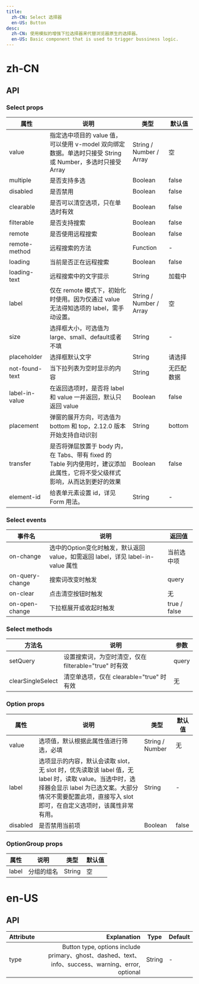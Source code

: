 ```yaml
---
title:
  zh-CN: Select 选择器
  en-US: Button
desc:
  zh-CN: 使用模拟的增强下拉选择器来代替浏览器原生的选择器。
  en-US: Basic component that is used to trigger bussiness logic.
---
```



# zh-CN

## API


### Select props

| 属性 |说明 |类型 |默认值 |
| --- |--- |--- |--- |
| value |指定选中项目的 value 值，可以使用 v-model 双向绑定数据。单选时只接受 String 或 Number，多选时只接受 Array |String / Number / Array |空 |
| multiple |是否支持多选 |Boolean |false |
| disabled |是否禁用 |Boolean |false |
| clearable |是否可以清空选项，只在单选时有效 |Boolean |false |
| filterable |是否支持搜索 |Boolean |false |
| remote |是否使用远程搜索 |Boolean |false |
| remote-method |远程搜索的方法 |Function |- |
| loading |当前是否正在远程搜索 |Boolean |false |
| loading-text |远程搜索中的文字提示 |String |加载中 |
| label |仅在 remote 模式下，初始化时使用。因为仅通过 value 无法得知选项的 label，需手动设置。 |String / Number / Array |空 |
| size |选择框大小，可选值为large、small、default或者不填 |String |- |
| placeholder |选择框默认文字 |String |请选择 |
| not-found-text |当下拉列表为空时显示的内容 |String |无匹配数据 |
| label-in-value |在返回选项时，是否将 label 和 value 一并返回，默认只返回 value |Boolean |false |
| placement |弹窗的展开方向，可选值为 bottom 和 top，2.12.0 版本开始支持自动识别 |String |bottom |
| transfer |是否将弹层放置于 body 内，在 Tabs、带有 fixed 的 Table 列内使用时，建议添加此属性，它将不受父级样式影响，从而达到更好的效果 |Boolean |false |
| element-id |给表单元素设置 id，详见 Form 用法。 |String |- |

### Select events

| 事件名 |说明 |返回值 |
| --- |--- |--- |
| on-change |选中的Option变化时触发，默认返回 value，如需返回 label，详见 label-in-value 属性 |当前选中项 |
| on-query-change |搜索词改变时触发 |query |
| on-clear |点击清空按钮时触发 |无 |
| on-open-change |下拉框展开或收起时触发 |true / false |

### Select methods

| 方法名 |说明 |参数 |
| --- |--- |--- |
| setQuery |设置搜索词，为空时清空，仅在 filterable="true" 时有效 |query |
| clearSingleSelect |清空单选项，仅在 clearable="true" 时有效 |无 |


### Option props
| 属性 |说明 |类型 |默认值 |
| --- |--- |--- |--- |
| value |选项值，默认根据此属性值进行筛选，必填 |String / Number |无 |
| label |选项显示的内容，默认会读取 slot，无 slot 时，优先读取该 label 值，无 label 时，读取 value。当选中时，选择器会显示 label 为已选文案。大部分情况不需要配置此项，直接写入 slot 即可，在自定义选项时，该属性非常有用。 |String |- |
| disabled |是否禁用当前项 |Boolean |false |

### OptionGroup props

| 属性 |说明 |类型 |默认值 |
| --- |--- |--- |--- |
| label |分组的组名 |String |空 |


# en-US

## API
| Attribute        | Explanation    |  Type  | Default|
| --------   | -----:   | ---- | ---- |
| type        | Button type, options include primary、ghost、dashed、text、info、success、warning、error, optional      |   String   | -|
